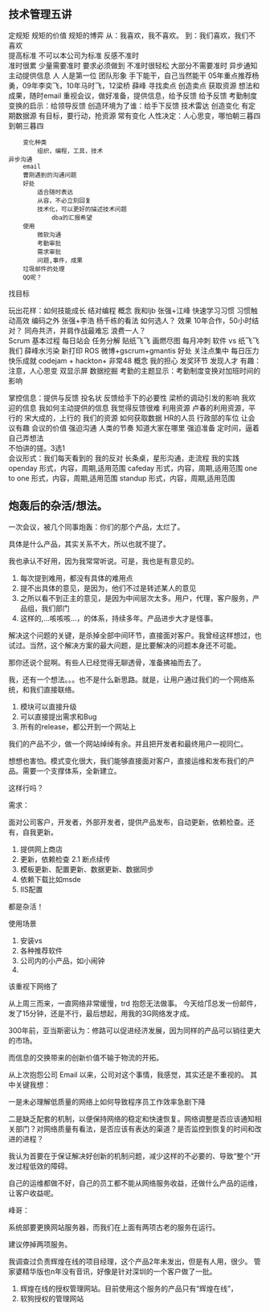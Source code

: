 ## 技术管理五讲

定规矩
    规矩的价值
    规矩的博弈
	    从：我喜欢，我不喜欢。
	    到：我们喜欢，我们不喜欢		
	提高标准
		不可以本公司为标准
		反感不准时		
			准时很累
				少量需要准时
				要求必须做到
			不准时很轻松
				大部分不需要准时
				异步通知
		主动提供信息
			人
				人是第一位
				团队形象
				手下能干，自己当然能干
				05年重点推荐杨勇，09年李奕飞，10年马时飞，12梁桥 薛峰
				寻找卖点
				创造卖点
				获取资源
			想法和成果，随时email
			重视会议，做好准备，提供信息，给予反馈
			给予反馈
				考勤制度变换的启示：给领导反馈
				创造环境为了谁：给手下反馈
		技术雷达
	创造变化
		有定期数据源
		有目标，要行动，抢资源
		常有变化
			人性决定：人心思变，哪怕朝三暮四到朝三暮四

		变化种类
			组织，编程，工具，技术
	异步沟通
		email 
		曹刚遇到的沟通问题
		好处
			适合随时表达
			从容，不必立刻回复
			技术化，可以更好的描述技术问题
				dba的汇报希望
		使用
			微软沟通
			考勤审批
			需求审批
			问题,事件，成果
		垃圾邮件的处理
		QQ呢？
找目标

玩出花样：如何技能成长
	结对编程
		概念
		我和ljb
		张强+江峰
			快速学习习惯
			习惯触动高效
			编码之外
		张强+李浩
		杨千栋的看法
		如何选人？
		效果
			10年合作，50小时结对？
			同舟共济，并肩作战最难忘
			浪费一人？	
	Scrum
		基本过程
			每日站会
			任务分解
			贴纸飞飞
			画燃尽图
			每月冲刺
		软件 vs 纸飞飞
		我们
			薛峰水污染
			新打印
			ROS
			微博+gscrum+gmantis
		好处
			关注点集中
			每日压力
			快乐成就
	codejam + hackton+ 非常48
		概念
		我的担心
		发奖环节
		发现人才
		有趣：注意，人心思变
	双显示屏
	数据挖掘
		考勤的主题显示：考勤制度变换对加班时间的影响

掌控信息：提供与反馈
	投名状
	反馈给手下的必要性
	梁桥的调动引发的影响
	我欢迎的信息
	我如何主动提供的信息
	我觉得反馈很难
利用资源
	卢春的利用资源，平行的
	宋大成的，上行的
	我们的资源
	如何获取数据
		HR的人员
		行政部的车位
让会议有趣
	会议的价值
		强迫沟通
			人类的节奏
			知道大家在哪里
		强迫准备
			定时间，逼着自己弄想法			
			不怕讲的搓。3选1			
	会议形式：我们每天看到的
	我的反对
		长条桌，星形沟通，走流程
	我的实践 
	openday 
		形式，内容，周期,适用范围
	cafeday	
		形式，内容，周期,适用范围
	one to one 
		形式，内容，周期,适用范围
	standup 
		形式，内容，周期,适用范围

## 炮轰后的杂活/想法。

一次会议，被几个同事炮轰：你们的那个产品，太烂了。

具体是什么产品，其实关系不大，所以也就不提了。

我也承认不好用，因为我常常听说。可是，我也是有意见的。

1. 每次提到难用，都没有具体的难用点
2. 提不出具体的意见，是因为，他们不过是转述某人的意见
3. 之所以看不到正主的意见，是因为中间层次太多。用户，代理，客户服务，产品组，我们部门
4. 这样的,...咳咳咳...，的体系，持续多年。产品进步大才是怪事。

解决这个问题的关键，是杀掉全部中间环节，直接面对客户。我曾经这样想过，也试过。当然，这个解决方案的最大问题，是比要解决的问题本身还不可能。

那你还说个屁啊。有些人已经觉得无聊透骨，准备拂袖而去了。

我，还有一个想法。。。也不是什么新思路。就是，让用户通过我们的一个网络系统，和我们直接联络。

1. 模块可以直接升级
2. 可以直接提出需求和Bug
3. 所有的release，都公开到一个网站上

我们的产品不少，做一个网站绰绰有余。并且把开发者和最终用户一视同仁。

想想也害怕。模式变化很大，我们能够直接面对客户，直接运维和发布我们的产品。需要一个支撑体系，全新建立。

这样行吗？

需求：

面对公司客户，开发者，外部开发者，提供产品发布，自动更新，依赖检查。还有，自我更新。
1. 提供网上商店
2. 更新，依赖检查
2.1 断点续传
3. 模板更新、配置更新、数据更新、数据同步
4. 依赖下载比如msde
5. IIS配置

都是杂活！

使用场景

1. 安装vs
2. 各种推荐软件
3. 公司内的小产品，如小闹钟
4. 

该重视下网络了

从上周三而来，一直网络非常缓慢，trd 抱怨无法做事。
今天给邝总发一份邮件，发了15分钟，还是不行，最后想起，用我的3G网络发才成。

300年前，亚当斯密认为：修路可以促进经济发展，因为同样的产品可以销往更大的市场。

而信息的交换带来的创新价值不输于物流的开拓。

从上次抱怨公司 Email 以来，公司对这个事情，我感觉，其实还是不重视的。
其中关键我想：

一是未必理解低质量的网络上如何导致程序员工作效率急剧下降

二是缺乏配套的机制，以便保持网络的稳定和快速恢复。网络调整是否应该通知相关部门？对网络质量有看法，是否应该有表达的渠道？是否监控到恢复的时间和改进的进程？

我认为首要在于保证解决好创新的机制问题，减少这样的不必要的、导致“整个”开发过程低效的障碍。

自己的运维都做不好，自己的员工都不能从网络服务收益，还做什么产品的运维，让客户收益呢。



峰哥：

系统部要更换网站服务器，而我们在上面有两项古老的服务在运行。

建议停掉两项服务。

我调查过负责辉煌在线的项目经理，这个产品2年未发出，但是有人用，很少。
管家婆精华版也n年没有音讯，好像是针对深圳的一个客户做了一批。

1. 辉煌在线的授权管理网站。目前使用这个服务的产品只有“辉煌在线”，
2. 软狗授权的管理网站








